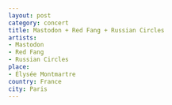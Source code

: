 ```yaml
---
layout: post
category: concert
title: Mastodon + Red Fang + Russian Circles
artists: 
- Mastodon
- Red Fang
- Russian Circles
place: 
- Élysée Montmartre
country: France
city: Paris
---
```


